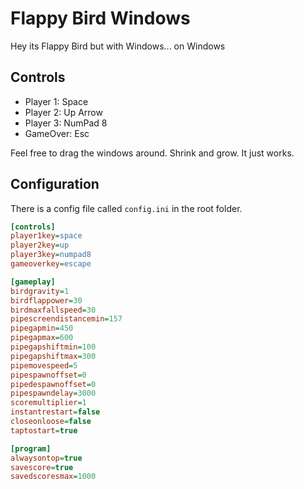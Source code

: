 # Flappy Bird Windows
Hey its Flappy Bird but with Windows... on Windows

## Controls
- Player 1: Space
- Player 2: Up Arrow
- Player 3: NumPad 8
- GameOver: Esc

Feel free to drag the windows around. Shrink and grow. It just works.

## Configuration
There is a config file called `config.ini` in the root folder.

```ini
[controls]
player1key=space
player2key=up
player3key=numpad8
gameoverkey=escape

[gameplay]
birdgravity=1
birdflappower=30
birdmaxfallspeed=30
pipescreendistancemin=157
pipegapmin=450
pipegapmax=600
pipegapshiftmin=100
pipegapshiftmax=300
pipemovespeed=5
pipespawnoffset=0
pipedespawnoffset=0
pipespawndelay=3000
scoremultiplier=1
instantrestart=false
closeonloose=false
taptostart=true

[program]
alwaysontop=true
savescore=true
savedscoresmax=1000
```
